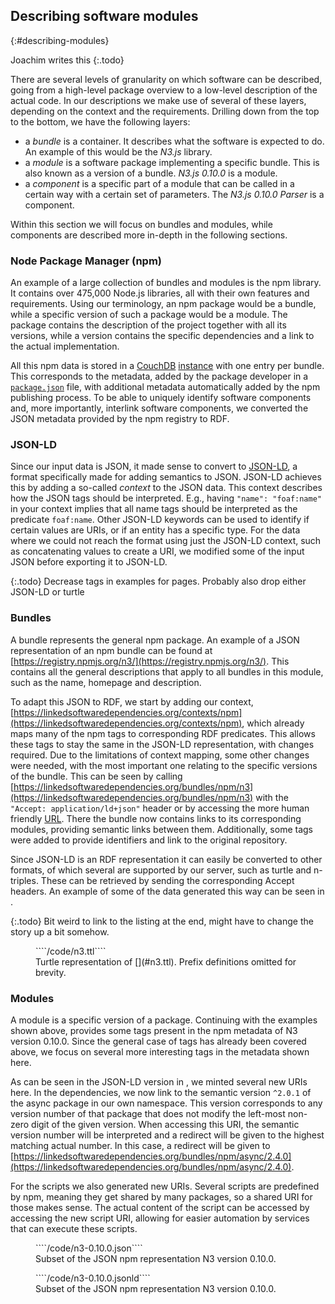 ## Describing software modules
{:#describing-modules}

Joachim writes this
{:.todo}

There are several levels of granularity on which software can be described,
going from a high-level package overview to a low-level description of the actual code.
In our descriptions we make use of several of these layers,
depending on the context and the requirements.
Drilling down from the top to the bottom, we have the following layers:
 
 - a *bundle* is a container. It describes what the software is expected to do. 
 An example of this would be the *N3.js* library.
 - a *module* is a software package implementing a specific bundle. 
 This is also known as a version of a bundle.
 *N3.js 0.10.0* is a module.
 - a *component* is a specific part of a module 
 that can be called in a certain way with a certain set of parameters.
 The *N3.js 0.10.0 Parser* is a component.

Within this section we will focus on bundles and modules,
while components are described more in-depth in the following sections.

### Node Package Manager (npm)
An example of a large collection of bundles and modules is the npm library.
It contains over 475,000 Node.js libraries,
all with their own features and requirements.
Using our terminology,
an npm package would be a bundle,
while a specific version of such a package would be a module.
The package contains the description of the project together with all its versions,
while a version contains the specific dependencies and a link to the actual implementation.

All this npm data is stored in a [CouchDB](http://couchdb.apache.org/) 
[instance](https://registry.npmjs.org/) with one entry per bundle.
This corresponds to the metadata, added by the package developer in a [`package.json`](https://docs.npmjs.com/files/package.json) file,
with additional metadata automatically added by the npm publishing process.
To be able to uniquely identify software components and,
more importantly, interlink software components,
we converted the JSON metadata provided by the npm registry to RDF.

### JSON-LD
Since our input data is JSON,
it made sense to convert to [JSON-LD](http://json-ld.org/),
a format specifically made for adding semantics to JSON.
JSON-LD achieves this by adding a so-called *context* to the JSON data.
This context describes how the JSON tags should be interpreted.
E.g., having `"name": "foaf:name"` in your context implies
that all name tags should be interpreted as the predicate `foaf:name`.
Other JSON-LD keywords can be used to identify if certain values are URIs,
or if an entity has a specific type.
For the data where we could not reach the format using just the JSON-LD context,
such as concatenating values to create a URI,
we modified some of the input JSON before exporting it to JSON-LD.

{:.todo}
Decrease tags in examples for pages.
Probably also drop either JSON-LD or turtle

### Bundles
A bundle represents the general npm package.
An example of a JSON representation of an npm bundle can be found at [https://registry.npmjs.org/n3/](https://registry.npmjs.org/n3/).
This contains all the general descriptions that apply to all bundles in this module,
such as the name, homepage and description.

To adapt this JSON to RDF,
we start by adding our context,
[https://linkedsoftwaredependencies.org/contexts/npm](https://linkedsoftwaredependencies.org/contexts/npm),
which already maps many of the npm tags to corresponding RDF predicates.
This allows these tags to stay the same in the JSON-LD representation,
with changes required.
Due to the limitations of context mapping,
some other changes were needed,
with the most important one relating to the specific versions of the bundle.
This can be seen by calling [https://linkedsoftwaredependencies.org/bundles/npm/n3](https://linkedsoftwaredependencies.org/bundles/npm/n3) with the `"Accept: application/ld+json"` header or by accessing the more human friendly [URL](https://linkedsoftwaredependencies.org/bundles/npm/n3.jsonld).
There the bundle now contains links to its corresponding modules,
providing semantic links between them.
Additionally, some tags were added to provide identifiers and link to the original repository.

Since JSON-LD is an RDF representation it can easily be converted to other formats,
of which several are supported by our server,
such as turtle and n-triples.
These can be retrieved by sending the corresponding Accept headers.
An example of some of the data generated this way can be seen in [](#n3.ttl).

{:.todo}
Bit weird to link to the listing at the end, might have to change the story up a bit somehow.

<figure id="n3.ttl" class="listing">
````/code/n3.ttl````
<figcaption markdown="block">
Turtle representation of [](#n3.ttl).
Prefix definitions omitted for brevity.
</figcaption>
</figure>

### Modules
A module is a specific version of a package.
Continuing with the examples shown above,
[](#n3-0.10.0.json) provides some tags present
in the npm metadata of N3 version 0.10.0.
Since the general case of tags has already been covered above,
we focus on several more interesting tags in the metadata shown here.

As can be seen in the JSON-LD version in [](#n3-0.10.0.jsonld),
we minted several new URIs here.
In the dependencies, we now link to the semantic version `^2.0.1` 
of the async package in our own namespace.
This version corresponds to any version number of that package
that does not modify the left-most non-zero digit of the given version.
When accessing this URI,
the semantic version number will be interpreted
and a redirect will be given to the highest matching actual number.
In this case, a redirect will be given to 
[https://linkedsoftwaredependencies.org/bundles/npm/async/2.4.0](https://linkedsoftwaredependencies.org/bundles/npm/async/2.4.0).

For the scripts we also generated new URIs.
Several scripts are predefined by npm,
meaning they get shared by many packages,
so a shared URI for those makes sense.
The actual content of the script can be accessed by accessing the new script URI,
allowing for easier automation by services that can execute these scripts.

<figure id="n3-0.10.0.json" class="listing">
````/code/n3-0.10.0.json````
<figcaption markdown="block">
Subset of the JSON npm representation N3 version 0.10.0.
</figcaption>
</figure>

<figure id="n3-0.10.0.jsonld" class="listing">
````/code/n3-0.10.0.jsonld````
<figcaption markdown="block">
Subset of the JSON npm representation N3 version 0.10.0.
</figcaption>
</figure>
